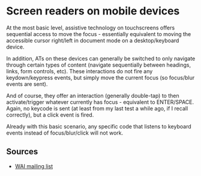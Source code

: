 # Screen readers on mobile devices

At the most basic level, assistive technology on touchscreens offers sequential access to move the focus - essentially equivalent to moving the accessible cursor right/left in document mode on a desktop/keyboard 
device.

In addition, ATs on these devices can generally be switched to only navigate through certain types of content (navigate sequentially between headings, links, form controls, etc). These interactions do not 
fire any keydown/keypress events, but simply move the current focus (so focus/blur events are sent).

And of course, they offer an interaction (generally double-tap) to then activate/trigger whatever currently has focus - equivalent to ENTER/SPACE. Again, no keycode is sent (at least from my last test a while ago, if I recall correctly), but a click event is fired.

Already with this basic scenario, any specific code that listens to keyboard events instead of focus/blur/click will not work.

## Sources

* [WAI mailing list](https://lists.w3.org/Archives/Public/public-pfwg-comments/2015AprJun/0005.html)
